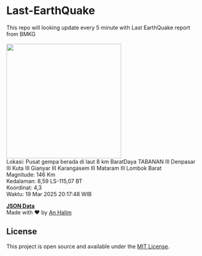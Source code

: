 # Last-EarthQuake
This repo will looking update every 5 minute with Last EarthQuake report from BMKG
<br>
<br>
<img src="undefined" width="300"/>
<br>
Lokasi: Pusat gempa berada di laut 8 km BaratDaya TABANAN  III Denpasar III Kuta III Gianyar III Karangasem III Mataram III Lombok Barat <br>
Magnitude: 146 Km <br>
Kedalaman: 8,59 LS-115,07 BT <br>
Koordinat: 4,3 <br>
Waktu: 19 Mar 2025 20:17:48 WIB <br>

<a href="./data/data.json">**JSON Data**</a>
<br>
Made with ❤️ by <a href="https://github.com/an-halim">An Halim</a>
## License

This project is open source and available under the [MIT License](LICENSE).
